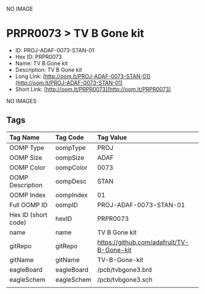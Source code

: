 


  
NO IMAGE  
# PRPR0073 > TV B Gone kit

- ID: PROJ-ADAF-0073-STAN-01
- Hex ID: PRPR0073
- Name: TV B Gone kit
- Description: TV B Gone kit
- Long Link: [http://oom.lt/PROJ-ADAF-0073-STAN-01](http://oom.lt/PROJ-ADAF-0073-STAN-01)
- Short Link: [http://oom.lt/PRPR0073](http://oom.lt/PRPR0073)
  
NO IMAGES  
## Tags
  

|Tag Name|Tag Code|Tag Value|
| :--- | :--- | :--- |
|OOMP Type|oompType|PROJ|
|OOMP Size|oompSize|ADAF|
|OOMP Color|oompColor|0073|
|OOMP Description|oompDesc|STAN|
|OOMP Index|oompIndex|01|
|Full OOMP ID|oompID|PROJ-ADAF-0073-STAN-01|
|Hex ID (short code)|hexID|PRPR0073|
|name|name|TV B Gone kit|
|gitRepo|gitRepo|https://github.com/adafruit/TV-B-Gone-kit|
|gitName|gitName|TV-B-Gone-kit|
|eagleBoard|eagleBoard|/pcb/tvbgone3.brd|
|eagleSchem|eagleSchem|/pcb/tvbgone3.sch|
||||
